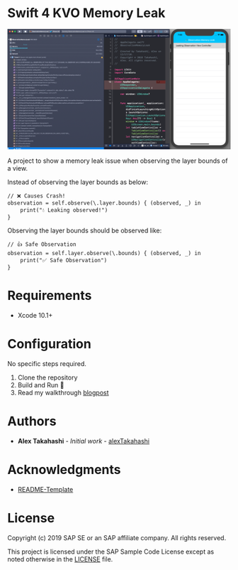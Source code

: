 # Swift 4 KVO Memory Leak

![App with Allocations Image](ReadMeImages/ObservationMemoryLeak_Project.png)

A project to show a memory leak issue when observing the layer bounds of a view.  

Instead of observing the layer bounds as below:

```
// ❌ Causes Crash!
observation = self.observe(\.layer.bounds) { (observed, _) in
    print("💧 Leaking observed!")
}
```

Observing the layer bounds should be observed like:

```
// 👍 Safe Observation
observation = self.layer.observe(\.bounds) { (observed, _) in
    print("✅ Safe Observation")
}
```
# Requirements

* Xcode 10.1+

# Configuration

No specific steps required.

1. Clone the repository
2. Build and Run 🚰
3. Read my walkthrough [blogpost](Blogpost.md)

# Authors

* **Alex Takahashi** - *Initial work* - [alexTakahashi](https://github.com/alextakahashi)

# Acknowledgments

* [README-Template](https://gist.github.com/PurpleBooth/109311bb0361f32d87a2)

# License
Copyright (c) 2019 SAP SE or an SAP affiliate company. 
All rights reserved.

This project is licensed under the SAP Sample Code License except as noted otherwise in the [LICENSE](../LICENSE) file.

